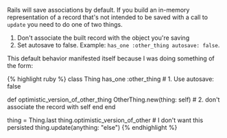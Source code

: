Rails will save associations by default.
If you build an in-memory representation of a record that's not intended to be saved with a call to `update` you need to do one of two things.

1. Don't associate the built record with the object you're saving
2. Set autosave to false. Example: `has_one :other_thing autosave: false`.

This default behavior manifested itself because I was doing something of the form:

{% highlight ruby %}
class Thing
  has_one :other_thing # 1. Use autosave: false

  def optimistic_version_of_other_thing
    OtherThing.new(thing: self) # 2. don't associate the record with self
  end
end

thing = Thing.last
thing.optimistic_version_of_other # I don't want this persisted
thing.update(anything: "else")
{% endhighlight %}

